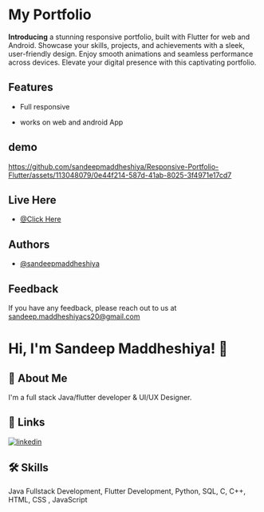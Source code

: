 
# My Portfolio

**Introducing** a stunning responsive portfolio, built with Flutter for web and Android. Showcase your skills, projects, and achievements with a sleek, user-friendly design. Enjoy smooth animations and seamless performance across devices. Elevate your digital presence with this captivating portfolio.
## Features

- Full responsive

- works on web and android App


## demo

https://github.com/sandeepmaddheshiya/Responsive-Portfolio-Flutter/assets/113048079/0e44f214-587d-41ab-8025-3f4971e17cd7




## Live Here
- [@Click Here](https://sandeepmaddheshiya.github.io/#/)

## Authors

- [@sandeepmaddheshiya](https://github.com/sandeepmaddheshiya)


## Feedback

If you have any feedback, please reach out to us at sandeep.maddheshiyacs20@gmail.com


# Hi, I'm Sandeep Maddheshiya! 👋


## 🚀 About Me
I'm a full stack Java/flutter developer & UI/UX Designer.


## 🔗 Links

[![linkedin](https://img.shields.io/badge/linkedin-0A66C2?style=for-the-badge&logo=linkedin&logoColor=white)](https://www.linkedin.com/in/sandeepmaddheshiya/)


## 🛠 Skills
Java Fullstack Development, Flutter Development, Python, SQL, C, C++, HTML, CSS , JavaScript

